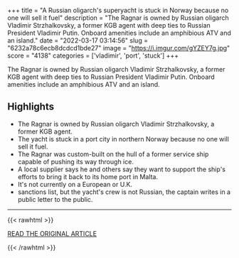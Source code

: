 +++
title = "A Russian oligarch's superyacht is stuck in Norway because no one will sell it fuel"
description = "The Ragnar is owned by Russian oligarch Vladimir Strzhalkovsky, a former KGB agent with deep ties to Russian President Vladimir Putin. Onboard amenities include an amphibious ATV and an island."
date = "2022-03-17 03:14:56"
slug = "6232a78c6ecb8dcdcd1bde27"
image = "https://i.imgur.com/gYZEY7g.jpg"
score = "4138"
categories = ['vladimir', 'port', 'stuck']
+++

The Ragnar is owned by Russian oligarch Vladimir Strzhalkovsky, a former KGB agent with deep ties to Russian President Vladimir Putin. Onboard amenities include an amphibious ATV and an island.

## Highlights

- The Ragnar is owned by Russian oligarch Vladimir Strzhalkovsky, a former KGB agent.
- The yacht is stuck in a port city in northern Norway because no one will sell it fuel.
- The Ragnar was custom-built on the hull of a former service ship capable of pushing its way through ice.
- A local supplier says he and others say they want to support the ship's efforts to bring it back to its home port in Malta.
- It's not currently on a European or U.K.
- sanctions list, but the yacht's crew is not Russian, the captain writes in a public letter to the public.

---

{{< rawhtml >}}
  <p class="article-category">
    <a target="_blank" href="https://www.npr.org/2022/03/16/1086896823/vladimir-strzhalkovsky-superyacht-norway">READ THE ORIGINAL ARTICLE</a>
  </p>
{{< /rawhtml >}}
